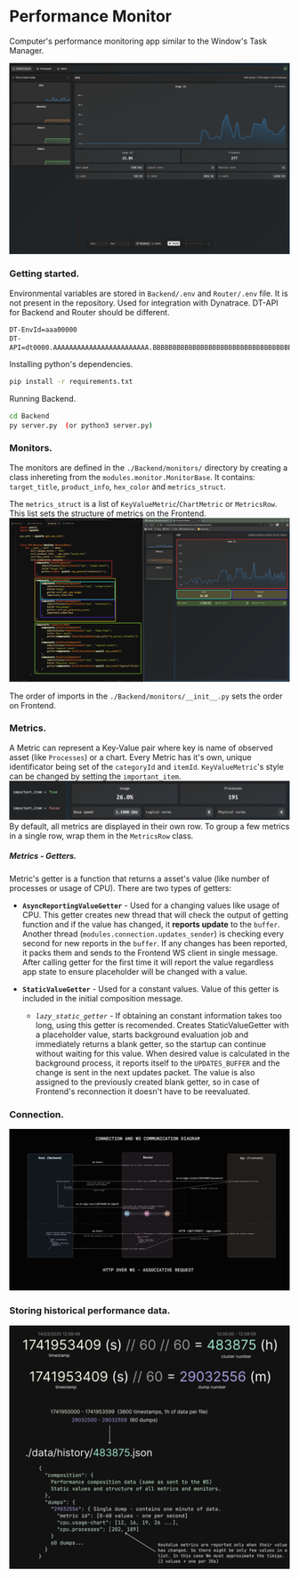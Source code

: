 # Performance Monitor

Computer's performance monitoring app similar to the Window's Task Manager. 

<img src="./assets/app.png" alt="App" />

### Getting started.

Environmental variables are stored in `Backend/.env` and `Router/.env` file. It is not present in the repository.
Used for integration with Dynatrace. DT-API for Backend and Router should be different.
```env
DT-EnvId=aaa00000
DT-API=dt0000.AAAAAAAAAAAAAAAAAAAAAAAA.BBBBBBBBBBBBBBBBBBBBBBBBBBBBBBBBBBBBBBBBBBBBBBBBBBBBBBBBBBBBBBB
```

Installing python's dependencies.
```bash
pip install -r requirements.txt
```

Running Backend.
```bash
cd Backend
py server.py  (or python3 server.py)
```

### Monitors.

The monitors are defined in the `./Backend/monitors/` directory by creating a class inhereting from the `modules.monitor.MonitorBase`.
It contains: `target_title`, `product_info`, `hex_color` and `metrics_struct`.

The `metrics_struct` is a list of `KeyValueMetric`/`ChartMetric` or `MetricsRow`. This list sets the structure of metrics on the Frontend.
<img src="./assets/composition.png" alt="Composition" />

The order of imports in the `./Backend/monitors/__init__.py` sets the order on Frontend.

### Metrics.

A Metric can represent a Key-Value pair where key is name of observed asset (like `Processes`) or a chart.
Every Metric has it's own, unique identificator being set of the `categoryId` and `itemId`.
`KeyValueMetric`'s style can be changed by setting the `important_item`.
<img src="./assets/importantitem.png" alt="ImportantItem" />
By default, all metrics are displayed in their own row. To group a few metrics in a single row, wrap them in the `MetricsRow` class.

##### Metrics - Getters.

Metric's getter is a function that returns a asset's value (like number of processes or usage of CPU).
There are two types of getters:

* **`AsyncReportingValueGetter`** - Used for a changing values like usage of CPU. This getter creates new thread that will check the output of getting function and if the value has changed, it **reports update** to the `buffer`. Another thread (`modules.connection.updates_sender`) is checking every second for new reports in the `buffer`. If any changes has been reported, it packs them and sends to the Frontend WS client in single message. After calling getter for the first time it will report the value regardless app state to ensure placeholder will be changed with a value.

* **`StaticValueGetter`** - Used for a constant values. Value of this getter is included in the initial composition message.

    - *`lazy_static_getter`* - If obtaining an constant information takes too long, using this getter is recomended. Creates StaticValueGetter with a placeholder value, starts background evaluation job and immediately returns a blank getter, so the startup can continue without waiting for this value. When desired value is calculated in the background process, it reports itself to the `UPDATES_BUFFER` and the change is sent in the next updates packet. The value is also assigned to the previously created blank getter, so in case of Frontend's reconnection it doesn't have to be reevaluated.

### Connection.

<img src="./assets/connection.png" alt="Connection" />

### Storing historical performance data.

<img src="./assets/performancehistory.png" alt="PerformanceHistory" />

